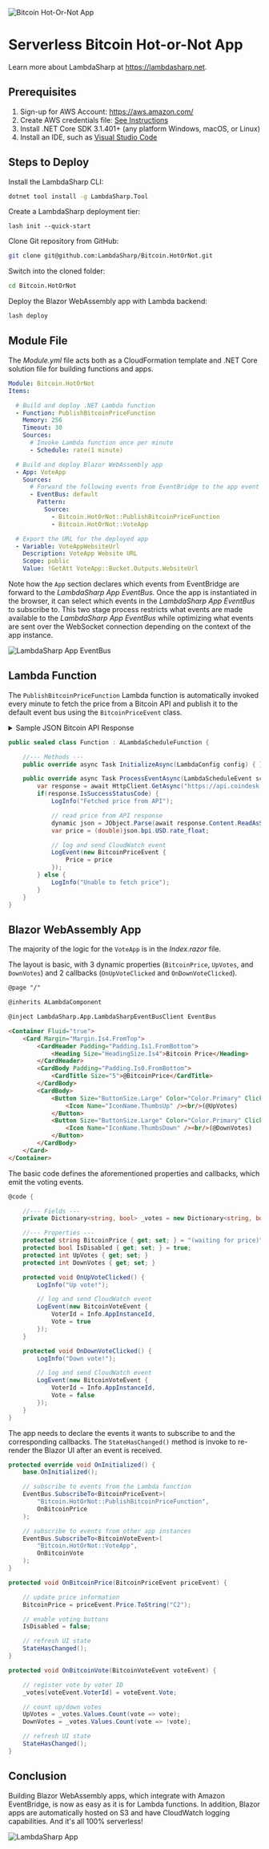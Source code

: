 ![Bitcoin Hot-Or-Not App](Media/BitcoinHotOrNot.png)

# Serverless Bitcoin Hot-or-Not App

Learn more about LambdaSharp at https://lambdasharp.net.

## Prerequisites

1. Sign-up for AWS Account: https://aws.amazon.com/
1. Create AWS credentials file: [See Instructions](https://docs.aws.amazon.com/cli/latest/userguide/cli-configure-files.html)
1. Install .NET Core SDK 3.1.401+ (any platform Windows, macOS, or Linux)
1. Install an IDE, such as [Visual Studio Code](https://code.visualstudio.com/)


## Steps to Deploy

Install the LambdaSharp CLI:
```bash
dotnet tool install -g LambdaSharp.Tool
```

Create a LambdaSharp deployment tier:
```
lash init --quick-start
```

Clone Git repository from GitHub:
```bash
git clone git@github.com:LambdaSharp/Bitcoin.HotOrNot.git
```

Switch into the cloned folder:
```bash
cd Bitcoin.HotOrNot
```

Deploy the Blazor WebAssembly app with Lambda backend:
```bash
lash deploy
```


## Module File

The _Module.yml_ file acts both as a CloudFormation template and .NET Core solution file for building functions and apps.

```yaml
Module: Bitcoin.HotOrNot
Items:

  # Build and deploy .NET Lambda function
  - Function: PublishBitcoinPriceFunction
    Memory: 256
    Timeout: 30
    Sources:
      # Invoke Lambda function once per minute
      - Schedule: rate(1 minute)

  # Build and deploy Blazor WebAssembly app
  - App: VoteApp
    Sources:
      # Forward the following events from EventBridge to the app event bus
      - EventBus: default
        Pattern:
          Source:
            - Bitcoin.HotOrNot::PublishBitcoinPriceFunction
            - Bitcoin.HotOrNot::VoteApp

  # Export the URL for the deployed app
  - Variable: VoteAppWebsiteUrl
    Description: VoteApp Website URL
    Scope: public
    Value: !GetAtt VoteApp::Bucket.Outputs.WebsiteUrl
```

Note how the `App` section declares which events from EventBridge are forward to the _LambdaSharp App EventBus_. Once the app is instantiated in the browser, it can select which events in the _LambdaSharp App EventBus_ to subscribe to. This two stage process restricts what events are made available to the _LambdaSharp App EventBus_ while optimizing what events are sent over the WebSocket connection depending on the context of the app instance.

![LambdaSharp App EventBus](Media/LambdaSharpAppEventBus.png)


## Lambda Function

The `PublishBitcoinPriceFunction` Lambda function is automatically invoked every minute to fetch the price from a Bitcoin API and publish it to the default event bus using the `BitcoinPriceEvent` class.

<details><summary>Sample JSON Bitcoin API Response</summary>

```json
{
    "time": {
        "updated": "Oct 19, 2020 03:26:00 UTC",
        "updatedISO": "2020-10-19T03:26:00+00:00",
        "updateduk": "Oct 19, 2020 at 04:26 BST"
    },
    "disclaimer": "This data was produced from the CoinDesk Bitcoin Price Index (USD). Non-USD currency data converted using hourly conversion rate from openexchangerates.org",
    "chartName": "Bitcoin",
    "bpi": {
        "USD": {
            "code": "USD",
            "symbol": "&#36;",
            "rate": "11,439.0650",
            "description": "United States Dollar",
            "rate_float": 11439.065
        },
        "GBP": {
            "code": "GBP",
            "symbol": "&pound;",
            "rate": "8,843.9415",
            "description": "British Pound Sterling",
            "rate_float": 8843.9415
        },
        "EUR": {
            "code": "EUR",
            "symbol": "&euro;",
            "rate": "9,764.7405",
            "description": "Euro",
            "rate_float": 9764.7405
        }
    }
}
```
</details>

```csharp
public sealed class Function : ALambdaScheduleFunction {

    //--- Methods ---
    public override async Task InitializeAsync(LambdaConfig config) { }

    public override async Task ProcessEventAsync(LambdaScheduleEvent schedule) {
        var response = await HttpClient.GetAsync("https://api.coindesk.com/v1/bpi/currentprice.json");
        if(response.IsSuccessStatusCode) {
            LogInfo("Fetched price from API");

            // read price from API response
            dynamic json = JObject.Parse(await response.Content.ReadAsStringAsync());
            var price = (double)json.bpi.USD.rate_float;

            // log and send CloudWatch event
            LogEvent(new BitcoinPriceEvent {
                Price = price
            });
        } else {
            LogInfo("Unable to fetch price");
        }
    }
}
```

## Blazor WebAssembly App

The majority of the logic for the `VoteApp` is in the _Index.razor_ file.

The layout is basic, with 3 dynamic properties (`BitcoinPrice`, `UpVotes`, and `DownVotes`) and 2 callbacks (`OnUpVoteClicked` and `OnDownVoteClicked`).
```html
@page "/"

@inherits ALambdaComponent

@inject LambdaSharp.App.LambdaSharpEventBusClient EventBus

<Container Fluid="true">
    <Card Margin="Margin.Is4.FromTop">
        <CardHeader Padding="Padding.Is1.FromBottom">
            <Heading Size="HeadingSize.Is4">Bitcoin Price</Heading>
        </CardHeader>
        <CardBody Padding="Padding.Is0.FromBottom">
            <CardTitle Size="5">@BitcoinPrice</CardTitle>
        </CardBody>
        <CardBody>
            <Button Size="ButtonSize.Large" Color="Color.Primary" Clicked="@OnUpVoteClicked" Disabled="@IsDisabled">
                <Icon Name="IconName.ThumbsUp" /><br/>(@UpVotes)
            </Button>
            <Button Size="ButtonSize.Large" Color="Color.Primary" Clicked="@OnDownVoteClicked" Disabled="@IsDisabled">
                <Icon Name="IconName.ThumbsDown" /><br/>(@DownVotes)
            </Button>
        </CardBody>
    </Card>
</Container>
```

The basic code defines the aforementioned properties and callbacks, which emit the voting events.
```csharp
@code {

    //--- Fields ---
    private Dictionary<string, bool> _votes = new Dictionary<string, bool>();

    //--- Properties ---
    protected string BitcoinPrice { get; set; } = "(waiting for price)"
    protected bool IsDisabled { get; set; } = true;
    protected int UpVotes { get; set; }
    protected int DownVotes { get; set; }

    protected void OnUpVoteClicked() {
        LogInfo("Up vote!");

        // log and send CloudWatch event
        LogEvent(new BitcoinVoteEvent {
            VoterId = Info.AppInstanceId,
            Vote = true
        });
    }

    protected void OnDownVoteClicked() {
        LogInfo("Down vote!");

        // log and send CloudWatch event
        LogEvent(new BitcoinVoteEvent {
            VoterId = Info.AppInstanceId,
            Vote = false
        });
    }
}
```

The app needs to declare the events it wants to subscribe to and the corresponding callbacks. The `StateHasChanged()` method is invoke to re-render the Blazor UI after an event is received.

```csharp
protected override void OnInitialized() {
    base.OnInitialized();

    // subscribe to events from the Lambda function
    EventBus.SubscribeTo<BitcoinPriceEvent>(
        "Bitcoin.HotOrNot::PublishBitcoinPriceFunction",
        OnBitcoinPrice
    );

    // subscribe to events from other app instances
    EventBus.SubscribeTo<BitcoinVoteEvent>(
        "Bitcoin.HotOrNot::VoteApp",
        OnBitcoinVote
    );
}

protected void OnBitcoinPrice(BitcoinPriceEvent priceEvent) {

    // update price information
    BitcoinPrice = priceEvent.Price.ToString("C2");

    // enable voting buttons
    IsDisabled = false;

    // refresh UI state
    StateHasChanged();
}

protected void OnBitcoinVote(BitcoinVoteEvent voteEvent) {

    // register vote by voter ID
    _votes[voteEvent.VoterId] = voteEvent.Vote;

    // count up/down votes
    UpVotes = _votes.Values.Count(vote => vote);
    DownVotes = _votes.Values.Count(vote => !vote);

    // refresh UI state
    StateHasChanged();
}
```

## Conclusion

Building Blazor WebAssembly apps, which integrate with Amazon EventBridge, is now as easy as it is for Lambda functions. In addition, Blazor apps are automatically hosted on S3 and have CloudWatch logging capabilities. And it's all 100% serverless!

![LambdaSharp App](Media/LambdaSharpApp.png)
